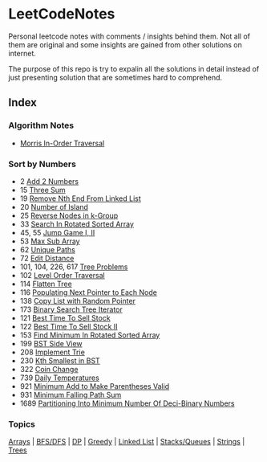 # LeetCodeNotes
Personal leetcode notes with comments / insights behind them. Not all of them are original and some insights are gained from other solutions on internet.

The purpose of this repo is try to expalin all the solutions in detail instead of just presenting solution that are sometimes hard to comprehend.

## Index
### Algorithm Notes
- [Morris In-Order Traversal](https://github.com/lorenzoc25/LeetCodeNotes/blob/main/Trees/MorrisTrav.md)

### Sort by Numbers

- 2 [Add 2 Numbers](https://github.com/lorenzoc25/LeetCodeNotes/blob/main/LinkedList/2Add2Num.cpp)
- 15 [Three Sum](https://github.com/lorenzoc25/LeetCodeNotes/blob/main/Arrays/15ThreeSum.py)
- 19 [Remove Nth End From Linked List](https://github.com/lorenzoc25/LeetCodeNotes/blob/main/LinkedList/19RemoveNthNodeFromEndList.py)
- 20 [Number of Island](https://github.com/lorenzoc25/LeetCodeNotes/blob/main/BFS:DFS/20NumOfIsland.py)
- 25 [Reverse Nodes in k-Group](https://github.com/lorenzoc25/LeetCodeNotes/blob/main/LinkedList/25ReverseNodeKGroup.md)
- 33 [Search In Rotated Sorted Array](https://github.com/lorenzoc25/LeetCodeNotes/blob/main/Arrays/33searchInRotatedSortedArr.cpp)
- 45, 55 [Jump Game I, II](https://github.com/lorenzoc25/LeetCodeNotes/blob/main/Greedy/JumpGames.py)
- 53 [Max Sub Array](https://github.com/lorenzoc25/LeetCodeNotes/blob/main/Arrays/53MaxSubArray.py)
- 62 [Unique Paths](https://github.com/lorenzoc25/LeetCodeNotes/blob/main/DynamicProgramming/62UniquePath.md)
- 72 [Edit Distance](https://github.com/lorenzoc25/LeetCodeNotes/blob/main/DynamicProgramming/72EditDist.md)
- 101, 104, 226, 617 [Tree Problems](https://github.com/lorenzoc25/LeetCodeNotes/blob/main/Trees/TreeProblems.py)
- 102 [Level Order Traversal](https://github.com/lorenzoc25/LeetCodeNotes/blob/main/Trees/102LevelOrderTraversal.md)
- 114 [Flatten Tree](https://github.com/lorenzoc25/LeetCodeNotes/blob/main/Trees/114FlattenTree.md)
- 116 [Populating Next Pointer to Each Node](https://github.com/lorenzoc25/LeetCodeNotes/blob/main/Trees/116PopluatingPtr.md)
- 138 [Copy List with Random Pointer](https://github.com/lorenzoc25/LeetCodeNotes/blob/main/LinkedList/138CpListWRand.md)
- 173 [Binary Search Tree Iterator](https://github.com/lorenzoc25/LeetCodeNotes/blob/main/Trees/173BSTIt.md)
- 121 [Best Time To Sell Stock](https://github.com/lorenzoc25/LeetCodeNotes/blob/main/Arrays/121BestTimeSellStock.py)
- 122 [Best Time To Sell Stock II](https://github.com/lorenzoc25/LeetCodeNotes/blob/main/DynamicProgramming/122StockII.md)
- 153 [Find Minimum In Rotated Sorted Array](https://github.com/lorenzoc25/LeetCodeNotes/blob/main/Arrays/153MinSortedArr.md)
- 199 [BST Side View](https://github.com/lorenzoc25/LeetCodeNotes/blob/main/Trees/199BSTSideView.cpp)
- 208 [Implement Trie](https://github.com/lorenzoc25/LeetCodeNotes/blob/main/Trees/208ImplementTrie.md)
- 230 [Kth Smallest in BST](https://github.com/lorenzoc25/LeetCodeNotes/blob/main/Trees/230KthSmallInBST.md)
- 322 [Coin Change](https://github.com/lorenzoc25/LeetCodeNotes/blob/main/DynamicProgramming/322CoinChange.md)
- 739 [Daily Temperatures](https://github.com/lorenzoc25/LeetCodeNotes/blob/main/Stacks:Queues/739DailyTemp.py)
- 921 [Minimum Add to Make Parentheses Valid](https://github.com/lorenzoc25/LeetCodeNotes/blob/main/String/921MinimiumAddParen.md)
- 931 [Minimum Falling Path Sum](https://github.com/lorenzoc25/LeetCodeNotes/blob/main/DynamicProgramming/931MinFallingPath.md)
- 1689 [Partitioning Into Minimum Number Of Deci-Binary Numbers](https://github.com/lorenzoc25/LeetCodeNotes/blob/main/Greedy/1689Partition...Numbers.py)

### Topics
[Arrays](https://github.com/lorenzoc25/LeetCodeNotes/tree/main/Arrays) | [BFS/DFS](https://github.com/lorenzoc25/LeetCodeNotes/tree/main/BFS:DFS) | [DP](https://github.com/lorenzoc25/LeetCodeNotes/tree/main/DynamicProgramming) | [Greedy](https://github.com/lorenzoc25/LeetCodeNotes/tree/main/Greedy) | [Linked List](https://github.com/lorenzoc25/LeetCodeNotes/tree/main/LinkedList) | [Stacks/Queues](https://github.com/lorenzoc25/LeetCodeNotes/tree/main/Stacks:Queues) | [Strings](https://github.com/lorenzoc25/LeetCodeNotes/tree/main/Strings) | [Trees](https://github.com/lorenzoc25/LeetCodeNotes/tree/main/Trees)